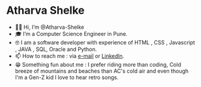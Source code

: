 # Atharva Shelke
- 👋🏼 Hi, I’m @Atharva-Shelke
- 🎓 I’m a Computer Science Engineer in Pune.
- 🤓 I am a software developer with experience of HTML , CSS , Javascript , JAVA , SQL, Oracle and Python.
- 📫 How to reach me : via [e-mail](mailto:atharva.a.s.00@gmail.com) or [LinkedIn](https://www.linkedin.com/in/atharva-shelke-a44b27223/).
- 😁 Something fun about me : I prefer riding more than coding, Cold breeze of mountains and beaches than AC's cold air and even though I'm a Gen-Z kid I love to hear retro songs.
